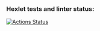 ### Hexlet tests and linter status:
[![Actions Status](https://github.com/Memnaya/js-oop-project-62/actions/workflows/hexlet-check.yml/badge.svg)](https://github.com/Memnaya/js-oop-project-62/actions)